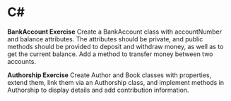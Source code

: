 # C#

**BankAccount Exercise**
Create a BankAccount class with accountNumber and balance attributes.
The attributes should be private, and public methods should be provided to deposit and withdraw money, as well as to get the current balance. Add a method to transfer money between two accounts.

**Authorship Exercise**
Create Author and Book classes with properties, extend them, link them via an Authorship class, and implement methods in Authorship to display details and add contribution information.
